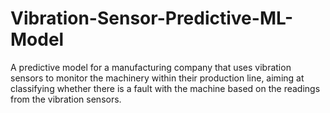 # Vibration-Sensor-Predictive-ML-Model
A predictive model for a manufacturing company that uses vibration sensors to monitor the machinery within their production line, aiming at classifying whether there is a fault with the machine based on the readings from the vibration sensors. 
